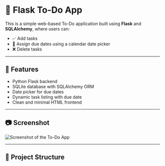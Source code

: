 # 📝 Flask To-Do App

This is a simple web-based To-Do application built using **Flask** and **SQLAlchemy**, where users can:

- ✅ Add tasks
- 📅 Assign due dates using a calendar date picker
- ❌ Delete tasks

---

## 🚀 Features

- Python Flask backend
- SQLite database with SQLAlchemy ORM
- Date picker for due dates
- Dynamic task listing with due date
- Clean and minimal HTML frontend

---

## 📷 Screenshot

![Screenshot of the To-Do App](https://via.placeholder.com/800x400?text=Screenshot+Coming+Soon)

---

## 📁 Project Structure

